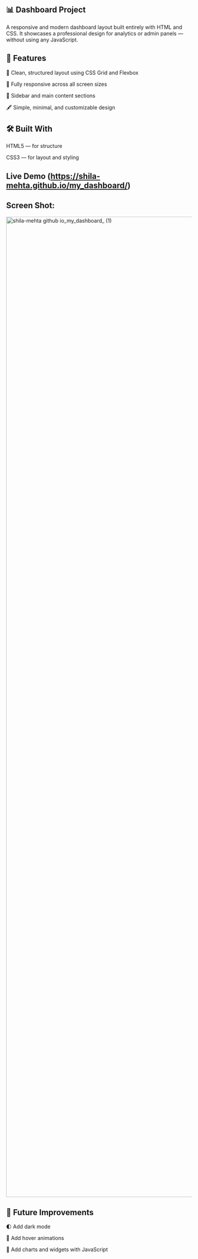## 📊 Dashboard Project

A responsive and modern dashboard layout built entirely with HTML and CSS.
It showcases a professional design for analytics or admin panels — without using any JavaScript.

## 🌟 Features

🎨 Clean, structured layout using CSS Grid and Flexbox

📱 Fully responsive across all screen sizes

🧭 Sidebar and main content sections

🖋️ Simple, minimal, and customizable design

## 🛠️ Built With

HTML5 — for structure

CSS3 — for layout and styling

## Live Demo (https://shila-mehta.github.io/my_dashboard/)

## Screen Shot:

<img width="2720" height="2650" alt="shila-mehta github io_my_dashboard_ (1)" src="https://github.com/user-attachments/assets/4b5cf580-3c3a-4de5-be33-b0666cb7b7aa" />


## 🔮 Future Improvements

🌓 Add dark mode

🎯 Add hover animations

🧩 Add charts and widgets with JavaScript
